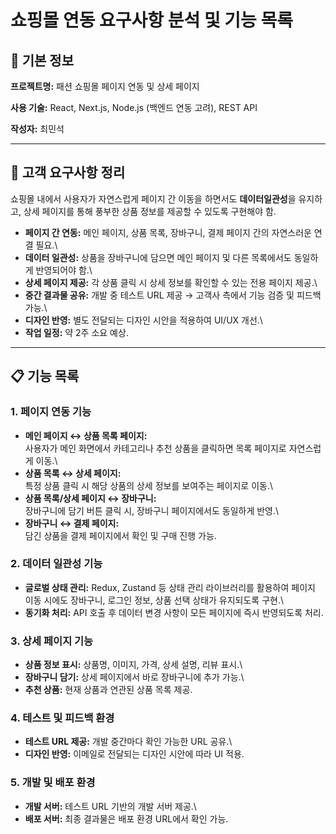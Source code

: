 # 쇼핑몰 연동 요구사항 분석 및 기능 목록

## 📌 기본 정보

**프로젝트명:** 패션 쇼핑몰 페이지 연동 및 상세 페이지

**사용 기술:** React, Next.js, Node.js (백엔드 연동 고려), REST API

**작성자:** 최민석

---

## 📝 고객 요구사항 정리

쇼핑몰 내에서 사용자가 자연스럽게 페이지 간 이동을 하면서도 **데이터일관성**을 유지하고, 상세 페이지를 통해 풍부한 상품 정보를 제공할 수 있도록 구현해야 함.

- **페이지 간 연동:** 메인 페이지, 상품 목록, 장바구니, 결제 페이지
  간의 자연스러운 연결 필요.\
- **데이터 일관성:** 상품을 장바구니에 담으면 메인 페이지 및 다른
  목록에서도 동일하게 반영되어야 함.\
- **상세 페이지 제공:** 각 상품 클릭 시 상세 정보를 확인할 수 있는
  전용 페이지 제공.\
- **중간 결과물 공유:** 개발 중 테스트 URL 제공 → 고객사 측에서 기능
  검증 및 피드백 가능.\
- **디자인 반영:** 별도 전달되는 디자인 시안을 적용하여 UI/UX 개선.\
- **작업 일정:** 약 2주 소요 예상.

---

## 📋 기능 목록

### 1. 페이지 연동 기능

- **메인 페이지 ↔ 상품 목록 페이지:**\
  사용자가 메인 화면에서 카테고리나 추천 상품을 클릭하면 목록 페이지로
  자연스럽게 이동.\
- **상품 목록 ↔ 상세 페이지:**\
  특정 상품 클릭 시 해당 상품의 상세 정보를 보여주는 페이지로 이동.\
- **상품 목록/상세 페이지 ↔ 장바구니:**\
  장바구니에 담기 버튼 클릭 시, 장바구니 페이지에서도 동일하게 반영.\
- **장바구니 ↔ 결제 페이지:**\
  담긴 상품을 결제 페이지에서 확인 및 구매 진행 가능.

### 2. 데이터 일관성 기능

- **글로벌 상태 관리:** Redux, Zustand 등 상태 관리 라이브러리를
  활용하여 페이지 이동 시에도 장바구니, 로그인 정보, 상품 선택 상태가
  유지되도록 구현.\
- **동기화 처리:** API 호출 후 데이터 변경 사항이 모든 페이지에 즉시
  반영되도록 처리.

### 3. 상세 페이지 기능

- **상품 정보 표시:** 상품명, 이미지, 가격, 상세 설명, 리뷰 표시.\
- **장바구니 담기:** 상세 페이지에서 바로 장바구니에 추가 가능.\
- **추천 상품:** 현재 상품과 연관된 상품 목록 제공.

### 4. 테스트 및 피드백 환경

- **테스트 URL 제공:** 개발 중간마다 확인 가능한 URL 공유.\
- **디자인 반영:** 이메일로 전달되는 디자인 시안에 따라 UI 적용.

### 5. 개발 및 배포 환경

- **개발 서버:** 테스트 URL 기반의 개발 서버 제공.\
- **배포 서버:** 최종 결과물은 배포 환경 URL에서 확인 가능.
